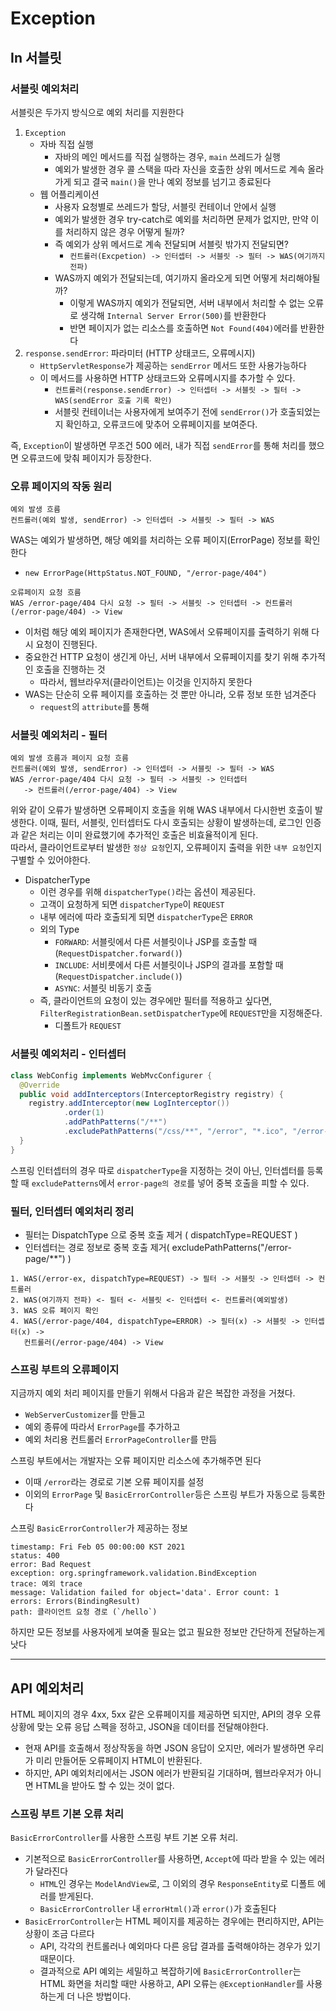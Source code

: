 # Exception

## In 서블릿

### 서블릿 예외처리

서블릿은 두가지 방식으로 예외 처리를 지원한다
1. `Exception`
   - 자바 직접 실행
     - 자바의 메인 메서드를 직접 실행하는 경우, `main` 쓰레드가 실행
     - 예외가 발생한 경우 콜 스택을 따라 자신을 호출한 상위 메서드로 계속 올라가게 되고 결국 `main()`을 만나 예외 정보를 넘기고 종료된다
   - 웹 어플리케이션
     - 사용자 요청별로 쓰레드가 할당, 서블릿 컨테이너 안에서 실행
     - 예외가 발생한 경우 try-catch로 예외를 처리하면 문제가 없지만, 만약 이를 처리하지 않은 경우 어떻게 될까?
     - 즉 예외가 상위 메서드로 계속 전달되며 서블릿 밖가지 전달되면?
       - `컨트롤러(Excpetion) -> 인터셉터 -> 서블릿 -> 필터 -> WAS(여기까지 전파)`
     - WAS까지 예외가 전달되는데, 여기까지 올라오게 되면 어떻게 처리해야될까?
       - 이렇게 WAS까지 예외가 전달되면, 서버 내부에서 처리할 수 없는 오류로 생각해 `Internal Server Error(500)`를 반환한다
       - 반면 페이지가 없는 리소스를 호출하면 `Not Found(404)`에러를 반환한다
2. `response.sendError`: 파라미터 (HTTP 상태코드, 오류메시지)
   - `HttpServletResponse`가 제공하는 `sendError` 메서드 또한 사용가능하다
   - 이 메서드를 사용하면 HTTP 상태코드와 오류메시지를 추가할 수 있다.
     - `컨트롤러(response.sendError) -> 인터셉터 -> 서블릿 -> 필터 -> WAS(sendError 호출 기록 확인)`
     - 서블릿 컨테이너는 사용자에게 보여주기 전에 `sendError()`가 호출되었는지 확인하고, 오류코드에 맞추어 오류페이지를 보여준다.

즉, `Exception`이 발생하면 무조건 500  에러, 내가 직접 `sendError`를 통해 처리를 했으면 오류코드에 맞춰 페이지가 등장한다.

### 오류 페이지의 작동 원리

```text
예외 발생 흐름
컨트롤러(예외 발생, sendError) -> 인터셉터 -> 서블릿 -> 필터 -> WAS
```

WAS는 예외가 발생하면, 해당 예외를 처리하는 오류 페이지(ErrorPage) 정보를 확인한다
- `new ErrorPage(HttpStatus.NOT_FOUND, "/error-page/404")`

```text
오류페이지 요청 흐름
WAS /error-page/404 다시 요청 -> 필터 -> 서블릿 -> 인터셉터 -> 컨트롤러(/error-page/404) -> View
```
- 이처럼 해당 예외 페이지가 존재한다면, WAS에서 오류페이지를 출력하기 위해 다시 요청이 진행된다.
- 중요한건 HTTP 요청이 생긴게 아닌, 서버 내부에서 오류페이지를 찾기 위해 추가적인 호출을 진행하는 것
  - 따라서, 웹브라우저(클라이언트)는 이것을 인지하지 못한다
- WAS는 단순히 오류 페이지를 호출하는 것 뿐만 아니라, 오류 정보 또한 넘겨준다
  - `request`의 `attribute`를 통해

### 서블릿 예외처리 - 필터

```text
예외 발생 흐름과 페이지 요청 흐름
컨트롤러(예외 발생, sendError) -> 인터셉터 -> 서블릿 -> 필터 -> WAS
WAS /error-page/404 다시 요청 -> 필터 -> 서블릿 -> 인터셉터 
   -> 컨트롤러(/error-page/404) -> View
```
위와 같이 오류가 발생하면 오류페이지 호출을 위해 WAS 내부에서 다시한번 호출이 발생한다.
이때, 필터, 서블릿, 인터셉터도 다시 호출되는 상황이 발생하는데, 로그인 인증과 같은 처리는 이미 완료했기에 추가적인 호출은 비효율적이게 된다.  
따라서, 클라이언트로부터 발생한 `정상 요청`인지, 오류페이지 출력을 위한 `내부 요청`인지 구별할 수 있어야한다.

- DispatcherType
  - 이런 경우를 위해 `dispatcherType()`라는 옵션이 제공된다.
  - 고객이 요청하게 되면 `dispatcherType`이 `REQUEST`
  - 내부 에러에 따라 호출되게 되면 `dispatcherType`은 `ERROR`
  - 외의 Type
    - `FORWARD`: 서블릿에서 다른 서블릿이나 JSP를 호출할 때(`RequestDispatcher.forward()`)
    - `INCLUDE`: 서비릇에서 다른 서블릿이나 JSP의 결과를 포함할 때(`RequestDispatcher.include()`)
    - `ASYNC`: 서블릿 비동기 호출
  - 즉, 클라이언트의 요청이 있는 경우에만 필터를 적용하고 싶다면, `FilterRegistrationBean.setDispatcherType`에 `REQUEST`만을 지정해준다.
    - 디폴트가 `REQUEST`

### 서블릿 예외처리 - 인터셉터

```java
class WebConfig implements WebMvcConfigurer {
  @Override
  public void addInterceptors(InterceptorRegistry registry) {
    registry.addInterceptor(new LogInterceptor())
            .order(1)
            .addPathPatterns("/**")
            .excludePathPatterns("/css/**", "/error", "*.ico", "/error-page/**");
  }
}
```
스프링 인터셉터의 경우 따로 `dispatcherType`을 지정하는 것이 아닌,
인터셉터를 등록할 때 `excludePatterns`에서 `error-page의 경로`를 넣어 중복 호출을 피할 수 있다.

### 필터, 인터셉터 예외처리 정리

- 필터는 DispatchType 으로 중복 호출 제거 ( dispatchType=REQUEST )
- 인터셉터는 경로 정보로 중복 호출 제거( excludePathPatterns("/error-page/**") )

```text
1. WAS(/error-ex, dispatchType=REQUEST) -> 필터 -> 서블릿 -> 인터셉터 -> 컨트롤러
2. WAS(여기까지 전파) <- 필터 <- 서블릿 <- 인터셉터 <- 컨트롤러(예외발생)
3. WAS 오류 페이지 확인
4. WAS(/error-page/404, dispatchType=ERROR) -> 필터(x) -> 서블릿 -> 인터셉터(x) ->
   컨트롤러(/error-page/404) -> View
```

### 스프링 부트의 오류페이지

지금까지 예외 처리 페이지를 만들기 위해서 다음과 같은 복잡한 과정을 거쳤다.
- `WebServerCustomizer`를 만들고
- 예외 종류에 따라서 `ErrorPage`를 추가하고
- 예외 처리용 컨트롤러 `ErrorPageController`를 만듬

스프링 부트에서는 개발자는 오류 페이지만 리소스에 추가해주면 된다
- 이때 `/error`라는 경로로 기본 오류 페이지를 설정
- 이외의 `ErrorPage` 및 `BasicErrorController`등은 스프링 부트가 자동으로 등록한다

스프링 `BasicErrorController`가 제공하는 정보
```text
timestamp: Fri Feb 05 00:00:00 KST 2021
status: 400
error: Bad Request
exception: org.springframework.validation.BindException
trace: 예외 trace
message: Validation failed for object='data'. Error count: 1
errors: Errors(BindingResult)
path: 클라이언트 요청 경로 (`/hello`)
```
하지만 모든 정보를 사용자에게 보여줄 필요는 없고 필요한 정보만 간단하게 전달하는게 낫다

---

## API 예외처리

HTML 페이지의 경우 4xx, 5xx 같은 오류페이지를 제공하면 되지만, API의 경우 오류 상황에 맞는 오류 응답
스펙을 정하고, JSON을 데이터를 전달해야한다.

- 현재 API를 호출해서 정상작동을 하면 JSON 응답이 오지만, 에러가 발생하면 우리가 미리 만들어둔 오류페이지 HTML이 반환된다.
- 하지만, API 예외처리에서는 JSON 에러가 반환되길 기대하며, 웹브라우저가 아니면 HTML을 받아도 할 수 있는 것이 없다.

### 스프링 부트 기본 오류 처리

`BasicErrorController`를 사용한 스프링 부트 기본 오류 처리.

- 기본적으로 `BasicErrorController`를 사용하면, `Accept`에 따라 받을 수 있는 에러가 달라진다
  - `HTML`인 경우는 `ModelAndView`로, 그 이외의 경우 `ResponseEntity`로 디폴트 에러를 받게된다.
  - `BasicErrorController` 내 `errorHtml()`과 `error()`가 호출된다
- `BasicErrorController`는 HTML 페이지를 제공하는 경우에는 편리하지만, API는 상황이 조금 다르다
  - API, 각각의 컨트롤러나 예외마다 다른 응답 결과를 출력해야하는 경우가 있기 때문이다.
  - 결과적으로 API 예외는 세밀하고 복잡하기에 `BasicErrorController`는 HTML 화면을 처리할 때만 사용하고,
  API 오류는 `@ExceptionHandler`를 사용하는게 더 나은 방법이다.